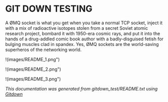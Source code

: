 
GIT DOWN TESTING
===============


A ØMQ socket is what you get when you take a normal TCP socket, inject it with a mix of radioactive isotopes stolen from a secret Soviet atomic research project, bombard it with 1950-era cosmic rays, and put it into the hands of a drug-addled comic book author with a badly-disguised fetish for bulging muscles clad in spandex.  Yes, ØMQ sockets are the world-saving superheros of the networking world.

!(images/README_1.png")



!(images/README_2.png")

!(images/README_3.png")

_This documentation was generated from gitdown_test/README.txt using [Gitdown](https://github.com/zeromq/gitdown)_

